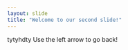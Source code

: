 ```yaml
---
layout: slide
title: "Welcome to our second slide!"
---
```

tytyhdty
Use the left arrow to go back!

